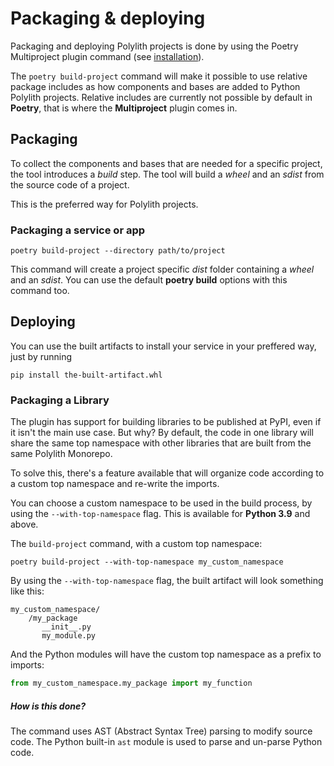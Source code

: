 # Packaging & deploying

Packaging and deploying Polylith projects is done by using the Poetry Multiproject plugin command (see [installation](installation.md)).

The `poetry build-project` command will make it possible to use relative package includes as how components and bases are added to Python Polylith projects. 
Relative includes are currently not possible by default in __Poetry__, that is where the __Multiproject__ plugin comes in.

## Packaging
To collect the components and bases that are needed for a specific project, the tool introduces a _build_ step. 
The tool will build a _wheel_ and an _sdist_ from the source code of a project.

This is the preferred way for Polylith projects.

### Packaging a service or app

``` shell
poetry build-project --directory path/to/project
```

This command will create a project specific _dist_ folder containing a _wheel_ and an _sdist_.
You can use the default __poetry build__ options with this command too.

## Deploying
You can use the built artifacts to install your service in your preffered way, just by running

``` shell
pip install the-built-artifact.whl
```

### Packaging a Library
The plugin has support for building libraries to be published at PyPI, even if it isn't the main use case.
But why? By default, the code in one library will share the same top namespace with other libraries that are
built from the same Polylith Monorepo. 

To solve this, there's a feature available that will organize code according to a custom top namespace and re-write the imports.

You can choose a custom namespace to be used in the build process, by using the `--with-top-namespace` flag.
This is available for __Python 3.9__ and above.

The `build-project` command, with a custom top namespace:

```shell
poetry build-project --with-top-namespace my_custom_namespace
```

By using the `--with-top-namespace` flag, the built artifact will look something like this:
```shell
my_custom_namespace/
    /my_package
       __init__.py
       my_module.py
```

And the Python modules will have the custom top namespace as a prefix to imports:
```python
from my_custom_namespace.my_package import my_function
```

##### How is this done?
The command uses AST (Abstract Syntax Tree) parsing to modify source code.
The Python built-in `ast` module is used to parse and un-parse Python code.
